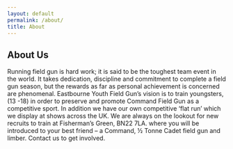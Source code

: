 ```yaml
---
layout: default
permalink: /about/
title: About
---
```


<div class="row">
  <div class="col-8 offset-2 center subtitle"><h2>About Us</h2></div>
</div>

<div class="row">
  <div class="col-12"><p>Running field gun is hard work; it is said to be the toughest team event in the world. It takes dedication, discipline and commitment to complete a field gun season, but the rewards as far as personal achievement is concerned are phenomenal.
                          Eastbourne Youth Field Gun’s vision is to train youngsters, (13 -18) in order to preserve and promote Command Field Gun as a competitive sport. In addition we have our own competitive ‘flat run’ which we display at shows across the UK.
                          We are always on the lookout for new recruits to train at Fisherman’s Green, BN22 7LA. where you will be introduced to your best friend – a Command, ½ Tonne Cadet field gun and limber. Contact us to get involved.</p></div>
</div>
